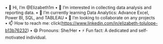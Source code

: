 •	👋 Hi, I’m @Elizabeth1m
•	👀 I’m interested in collecting data analysis and reporting data.
•	🌱 I’m currently learning Data Analytics: Advance Excel, Power BI, SQL, and TABLEAU
•	💞️ I’m looking to collaborate on any projects
•	📫 How to reach me: click(https://www.linkedin.com/in/elizabeth-tolulope-b13b76232)
•	😄 Pronouns: She/Her
•	⚡ Fun fact: A dedicated and self-motivated individual.

<!---
Elizabeth1m/Elizabeth1m is a ✨ special ✨ repository because its `README.md` (this file) appears on your GitHub profile.
You can click the Preview link to take a look at your changes.
--->
